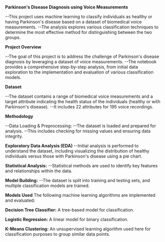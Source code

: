 **Parkinson's Disease Diagnosis using Voice Measurements**

--This project uses machine learning to classify individuals as healthy or having Parkinson's disease based on a dataset of biomedical voice measurements.
--The analysis explores various classification techniques to determine the most effective method for distinguishing between the two groups.

**Project Overview**

--The goal of this project is to address the challenge of Parkinson's disease diagnosis by leveraging a dataset of voice measurements.
--The notebook provides a comprehensive step-by-step analysis, from initial data exploration to the implementation and evaluation of various classification models.

**Dataset**

--The dataset contains a range of biomedical voice measurements and a target attribute indicating the health status of the individuals (healthy or with Parkinson's disease). 
--It includes 22 attributes for 195 voice recordings.

**Methodology**

--Data Loading & Preprocessing: 
--The dataset is loaded and prepared for analysis.
--This includes checking for missing values and ensuring data integrity.

**Exploratory Data Analysis (EDA)**
--Initial analysis is performed to understand the dataset, including visualizing the distribution of healthy individuals versus those with Parkinson's disease using a pie chart.

**Statistical Analysis:**
--Statistical methods are used to identify key features and relationships within the data.

**Model Building:**
--The dataset is split into training and testing sets, and multiple classification models are trained.

**Models Used**
The following machine learning algorithms are implemented and evaluated:

**Decision Tree Classifier:** A tree-based model for classification.

**Logistic Regression:** A linear model for binary classification.

**K-Means Clustering:** An unsupervised learning algorithm used here for classification purposes to group similar data points.
